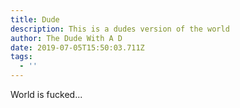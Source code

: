 ```yaml
---
title: Dude
description: This is a dudes version of the world
author: The Dude With A D
date: 2019-07-05T15:50:03.711Z
tags:
  - ''
---
```

World is fucked...
